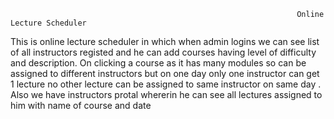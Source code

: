                                       
                                                                    Online Lecture Scheduler
This is online lecture scheduler in which when admin logins we can see list of all instructors registed and he can add courses having level of difficulty and description. On clicking a course as it has many modules so can be assigned to different instructors but on one day only one instructor can get 1 lecture no other lecture can be assigned to same instructor on same day .
Also we have instructors protal whererin he can see all lectures assigned to him with name of course and date

